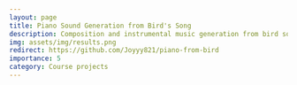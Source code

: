 ```yaml
---
layout: page
title: Piano Sound Generation from Bird's Song
description: Composition and instrumental music generation from bird songs using time-frequency analysis.
img: assets/img/results.png
redirect: https://github.com/Joyyy821/piano-from-bird
importance: 5
category: Course projects
---
```

